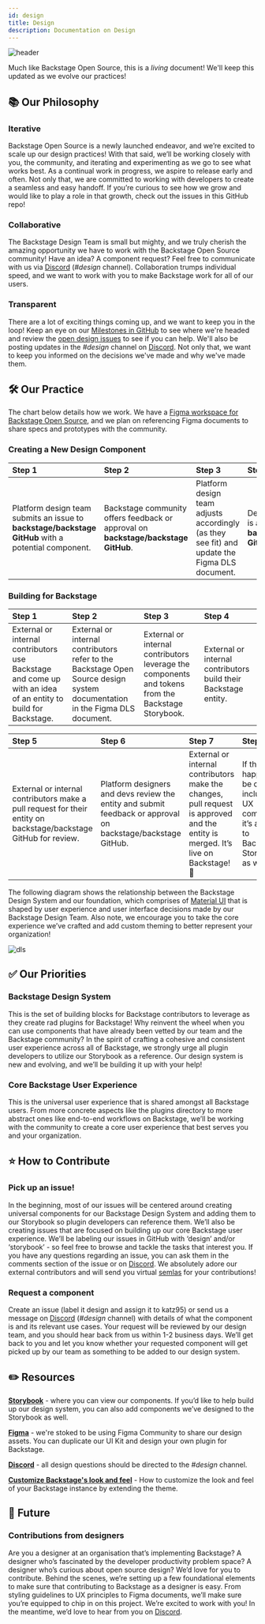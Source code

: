 ```yaml
---
id: design
title: Design
description: Documentation on Design
---
```


![header](../assets/dls/designheader-updated.png)

Much like Backstage Open Source, this is a _living_ document! We'll keep this
updated as we evolve our practices!

## 📚 Our Philosophy

### Iterative

Backstage Open Source is a newly launched endeavor, and we’re excited to scale
up our design practices! With that said, we’ll be working closely with you, the
community, and iterating and experimenting as we go to see what works best. As a
continual work in progress, we aspire to release early and often. Not only that,
we are committed to working with developers to create a seamless and easy
handoff. If you’re curious to see how we grow and would like to play a role in
that growth, check out the issues in this GitHub repo!

### Collaborative

The Backstage Design Team is small but mighty, and we truly cherish the amazing
opportunity we have to work with the Backstage Open Source community! Have an
idea? A component request? Feel free to communicate with us via
[Discord](https://discord.gg/backstage-687207715902193673) (_#design_ channel). Collaboration trumps
individual speed, and we want to work with you to make Backstage work for all of
our users.

### Transparent

There are a lot of exciting things coming up, and we want to keep you in the
loop! Keep an eye on our
[Milestones in GitHub](https://github.com/backstage/backstage/milestones) to see
where we're headed and review the
[open design issues](https://github.com/backstage/backstage/issues?q=is%3Aopen+is%3Aissue+label%3Adesign)
to see if you can help. We'll also be posting updates in the _#design_ channel
on [Discord](https://discord.gg/backstage-687207715902193673). Not only that, we want to keep you
informed on the decisions we've made and why we've made them.

## 🛠 Our Practice

The chart below details how we work. We have a
[Figma workspace for Backstage Open Source](figma.md), and we plan on
referencing Figma documents to share specs and prototypes with the community.

### Creating a New Design Component

| Step 1                                                                                              | Step 2                                                                             | Step 3                                                                                        | Step 4                                                                     | Step 5                                                                       | Step 6                                                                                 |
| :-------------------------------------------------------------------------------------------------- | :--------------------------------------------------------------------------------- | :-------------------------------------------------------------------------------------------- | :------------------------------------------------------------------------- | :--------------------------------------------------------------------------- | :------------------------------------------------------------------------------------- |
| Platform design team submits an issue to **backstage/backstage GitHub** with a potential component. | Backstage community offers feedback or approval on **backstage/backstage GitHub**. | Platform design team adjusts accordingly (as they see fit) and update the Figma DLS document. | Designed component is added to **backstage/backstage GitHub** as an issue. | External or internal Backstage open source contributors build the component. | External or internal contributors add the component to the **Backstage Storybook**. 🎉 |

### Building for Backstage

| Step 1                                                                                                        | Step 2                                                                                                                      | Step 3                                                                                             | Step 4                                                          |
| :------------------------------------------------------------------------------------------------------------ | :-------------------------------------------------------------------------------------------------------------------------- | :------------------------------------------------------------------------------------------------- | :-------------------------------------------------------------- |
| External or internal contributors use Backstage and come up with an idea of an entity to build for Backstage. | External or internal contributors refer to the Backstage Open Source design system documentation in the Figma DLS document. | External or internal contributors leverage the components and tokens from the Backstage Storybook. | External or internal contributors build their Backstage entity. |

| Step 5                                                                                                           | Step 6                                                                                                       | Step 7                                                                                                                            | Step 8                                                                                            |
| :--------------------------------------------------------------------------------------------------------------- | :----------------------------------------------------------------------------------------------------------- | :-------------------------------------------------------------------------------------------------------------------------------- | :------------------------------------------------------------------------------------------------ |
| External or internal contributors make a pull request for their entity on backstage/backstage GitHub for review. | Platform designers and devs review the entity and submit feedback or approval on backstage/backstage GitHub. | External or internal contributors make the changes, pull request is approved and the entity is merged. It’s live on Backstage! 🎉 | If the entity happens to be or include a UX component, it’s added to Backstage Storybook as well. |

The following diagram shows the relationship between the Backstage Design System
and our foundation, which comprises of [Material UI](https://material-ui.com/)
that is shaped by user experience and user interface decisions made by our
Backstage Design Team. Also note, we encourage you to take the core experience
we’ve crafted and add custom theming to better represent your organization!

![dls](../assets/dls/DLS.png)

## ✅ Our Priorities

### Backstage Design System

This is the set of building blocks for Backstage contributors to leverage as
they create rad plugins for Backstage! Why reinvent the wheel when you can use
components that have already been vetted by our team and the Backstage
community? In the spirit of crafting a cohesive and consistent user experience
across all of Backstage, we strongly urge all plugin developers to utilize our
Storybook as a reference. Our design system is new and evolving, and we’ll be
building it up with your help!

### Core Backstage User Experience

This is the universal user experience that is shared amongst all Backstage
users. From more concrete aspects like the plugins directory to more abstract
ones like end-to-end workflows on Backstage, we’ll be working with the community
to create a core user experience that best serves you and your organization.

## ⭐️ How to Contribute

### Pick up an issue!

In the beginning, most of our issues will be centered around creating universal
components for our Backstage Design System and adding them to our Storybook so
plugin developers can reference them. We’ll also be creating issues that are
focused on building up our core Backstage user experience. We’ll be labeling our
issues in GitHub with ‘design’ and/or ‘storybook’ - so feel free to browse and
tackle the tasks that interest you. If you have any questions regarding an
issue, you can ask them in the comments section of the issue or on
[Discord](https://discord.gg/backstage-687207715902193673). We absolutely adore our external
contributors and will send you virtual
[semlas](https://en.wikipedia.org/wiki/Semla) for your contributions!

### Request a component

Create an issue (label it design and assign it to katz95) or send us a message
on [Discord](https://discord.gg/backstage-687207715902193673) (_#design_ channel) with details of
what the component is and its relevant use cases. Your request will be reviewed
by our design team, and you should hear back from us within 1-2 business days.
We’ll get back to you and let you know whether your requested component will get
picked up by our team as something to be added to our design system.

## ✏️ Resources

**[Storybook](http://backstage.io/storybook)** - where you can view our
components. If you’d like to help build up our design system, you can also add
components we’ve designed to the Storybook as well.

**[Figma](https://www.figma.com/@backstage)** - we're stoked to be using Figma
Community to share our design assets. You can duplicate our UI Kit and design
your own plugin for Backstage.

**[Discord](https://discord.gg/backstage-687207715902193673)** - all design questions should be
directed to the _#design_ channel.

**[Customize Backstage's look and feel](https://backstage.io/docs/getting-started/app-custom-theme)** -
How to customize the look and feel of your Backstage instance by extending the
theme.

## 🔮 Future

### Contributions from designers

Are you a designer at an organisation that’s implementing Backstage? A designer
who’s fascinated by the developer productivity problem space? A designer who’s
curious about open source design? We’d love for you to contribute. Behind the
scenes, we’re setting up a few foundational elements to make sure that
contributing to Backstage as a designer is easy. From styling guidelines to UX
principles to Figma documents, we’ll make sure you’re equipped to chip in on
this project. We’re excited to work with you! In the meantime, we’d love to hear
from you on [Discord](https://discord.gg/backstage-687207715902193673).
